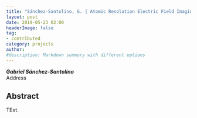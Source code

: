 ```yaml
---
title: "Sánchez-Santolino, G. | Atomic Resolution Electric Field Imaging by Differential Phase Contrast Scanning Transmission Electron Microscopy"
layout: post
date: 2019-05-23 02:00
headerImage: false
tag:
- contributed
category: projects
author:
#description: Markdown summary with different options
---
```


_**Gabriel Sánchez-Santolino**_<br/>
Address<br/>

## Abstract

TExt. <br/>
